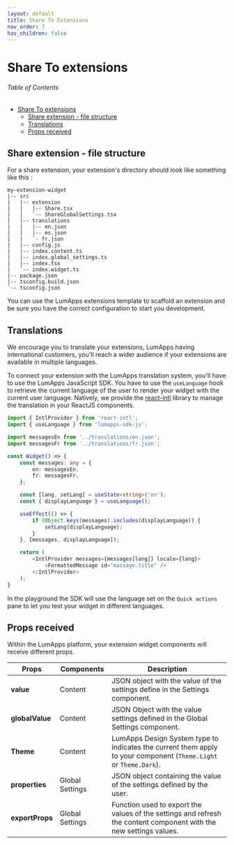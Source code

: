 ```yaml
---
layout: default
title: Share To Extensions
nav_order: 7
has_children: false
---
```


# Share To extensions

<h6> Table of Contents</h6>

- [Share To extensions](#share-to-extensions)
  - [Share extension - file structure](#share-extension---file-structure)
  - [Translations](#translations)
  - [Props received](#props-received)

## Share extension - file structure
For a share extension, your extension's directory should look like something like this :

```
my-extension-widget
|-- src
|   |-- extension
|   |   |-- Share.tsx
|   |   `-- ShareGlobalSettings.tsx
|   |-- translations
|   |   |-- en.json
|   |   |-- es.json
|   |   `- fr.json
|   |-- config.js
|   |-- index.content.ts
|   |-- index.global_settings.ts
|   |-- index.tsx
|   `-- index.widget.ts
|-- package.json
|-- tsconfig.build.json
`-- tsconfig.json
```
You can use the LumApps extensions template to scaffold an extension and be sure you have the correct configuration to start you development.


## Translations
We encourage you to translate your extensions, LumApps having international customers, you'll reach a wider audience if your extensions are available in multiple languages.

To connect your extension with the LumApps translation system, you'll have to use the LumApps JavaScript SDK.
You have to use the `useLanguage` hook to retrieve the current language of the user to render your widget with the current user language. Natively, we provide the [react-intl](https://www.npmjs.com/package/react-intl) library to manage the translation in your ReactJS components.


``` typescript
import { IntlProvider } from 'react-intl';
import { useLanguage } from 'lumapps-sdk-js';

import messagesEn from '../translations/en.json';
import messagesFr from '../translations/fr.json';

const Widget() => {
    const messages: any = {
        en: messagesEn,
        fr: messagesFr,
    };

    const [lang, setLang] = useState<string>('en');
    const { displayLanguage } = useLanguage();

    useEffect(() => {
        if (Object.keys(messages).includes(displayLanguage)) {
            setLang(displayLanguage);
        }
    }, [messages, displayLanguage]);

    return (
        <IntlProvider messages={messages[lang]} locale={lang}>
            <FormattedMessage id="massage.title" />
        </IntlProvider>
    );
}
```

In the playground the SDK will use the language set on the `Quick actions` pane to let you test your widget in different languages.



## Props received
Within the LumApps platform, your extension widget components will receive different props.


| Props           | Components      | Description                                                                                                        |
| --------------- | --------------- | ------------------------------------------------------------------------------------------------------------------ |
| **value**       | Content         | JSON object with the value of the settings define in the Settings component.                                       |
| **globalValue** | Content         | JSON Object with the value settings defined in the Global Settings component.                                      |
| **Theme**       | Content         | LumApps Design System type to indicates the current them apply to your component (`Theme.Light` or `Theme.Dark`).  |
| **properties**  | Global Settings | JSON object containing the value of the settings defined by the user.                                              |
| **exportProps** | Global Settings | Function used to export the values of the settings and refresh the content component with the new settings values. |

